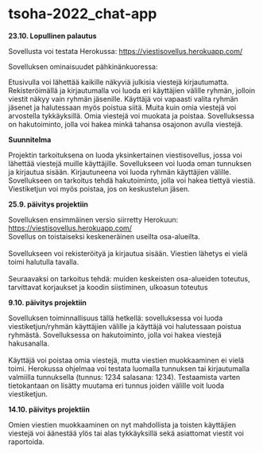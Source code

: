 # tsoha-2022_chat-app

<b>23.10. Lopullinen palautus </b>

Sovellusta voi testata Herokussa: https://viestisovellus.herokuapp.com/

Sovelluksen ominaisuudet pähkinänkuoressa: 

Etusivulla voi lähettää kaikille näkyviä julkisia viestejä kirjautumatta. Rekisteröimällä ja kirjautumalla voi luoda eri käyttäjien välille ryhmän, jolloin viestit näkyy vain ryhmän jäsenille. Käyttäjä voi vapaasti valita ryhmän jäsenet ja halutessaan myös poistua siitä. Muita kuin omia viestejä voi arvostella tykkäyksillä. Omia viestejä voi muokata ja poistaa. Sovelluksessa on hakutoiminto, jolla voi hakea minkä tahansa osajonon avulla viestejä. 

<b>Suunnitelma</b>

Projektin tarkoituksena on luoda yksinkertainen viestisovellus, jossa voi lähettää viestejä muille käyttäjille. Sovellukseen voi luoda oman tunnuksen ja kirjautua sisään. Kirjautuneena voi luoda ryhmän käyttäjien välille. Sovellukseen on tarkoitus tehdä hakutoiminto, jolla voi hakea tiettyä viestiä. Viestiketjun voi myös poistaa, jos on keskustelun jäsen.  

<b>25.9. päivitys projektiin</b>

Sovelluksen ensimmäinen versio siirretty Herokuun: https://viestisovellus.herokuapp.com/
<br>
Sovellus on toistaiseksi keskeneräinen useilta osa-alueilta. 
<br><br>
Sovellukseen voi rekisteröityä ja kirjautua sisään. Viestien lähetys ei vielä toimi halutulla tavalla.
<br><br>
Seuraavaksi on tarkoitus tehdä: muiden keskeisten osa-alueiden toteutus, tarvittavat korjaukset ja koodin siistiminen, ulkoasun toteutus

<b>9.10. päivitys projektiin</b>

Sovelluksen toiminnallisuus tällä hetkellä: sovelluksessa voi luoda viestiketjun/ryhmän käyttäjien välille ja käyttäjä voi halutessaan poistua ryhmästä. Sovelluksessa on hakutoiminto, jolla voi hakea viestejä hakusanalla.
<br></br>
Käyttäjä voi poistaa omia viestejä, mutta viestien muokkaaminen ei vielä toimi. Herokussa ohjelmaa voi testata luomalla tunnuksen tai kirjautumalla valmiilla tunnuksella (tunnus: 1234 salasana: 1234). Testaamista varten tietokantaan on lisätty muutama eri tunnus joiden välille voit luoda viestiketjun. 

<b>14.10. päivitys projektiin</b>

Omien viestien muokkaaminen on nyt mahdollista ja toisten käyttäjien viestejä voi äänestää ylös tai alas tykkäyksillä sekä asiattomat viestit voi raportoida.    
